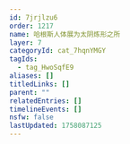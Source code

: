 ```yaml
---
id: 7jrjlzu6
order: 1217
name: 哈根斯人体展为太阴炼形之所
layer: 7
categoryId: cat_7hqnYMGY
tagIds:
  - tag_HwoSqfE9
aliases: []
titledLinks: []
parent: ""
relatedEntries: []
timelineEvents: []
nsfw: false
lastUpdated: 1758087125
---
```


